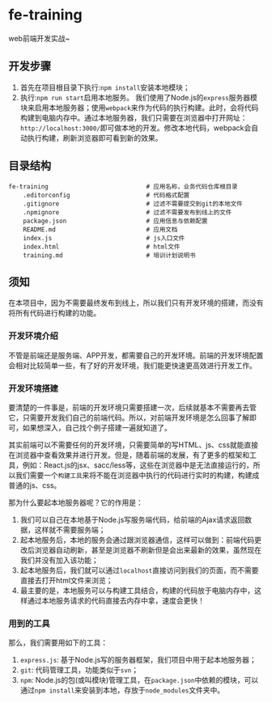 # fe-training
web前端开发实战~

## 开发步骤

1. 首先在项目根目录下执行:`npm install`安装本地模块；
2. 执行:`npm run start`启用本地服务。
    我们使用了Node.js的`express`服务器模块来启用本地服务器；使用`webpack`来作为代码的执行构建。此时，会将代码构建到电脑内存中。通过本地服务器，我们只需要在浏览器中打开网址：`http://localhost:3000/`即可做本地的开发。修改本地代码，webpack会自动执行构建，刷新浏览器即可看到新的效果。


## 目录结构

    fe-training                           # 应用名称，业务代码仓库根目录
        .editorconfig                     # 代码格式配置
        .gitignore                        # 过滤不需要提交到git的本地文件
        .npmignore                        # 过滤不需要发布到线上的文件
        package.json                      # 应用信息与依赖配置
        README.md                         # 应用文档
        index.js                          # js入口文件
        index.html                        # html文件
        training.md                       # 培训计划说明书

## 须知
在本项目中，因为不需要最终发布到线上，所以我们只有开发环境的搭建，而没有将所有代码进行构建的功能。

### 开发环境介绍
不管是前端还是服务端、APP开发，都需要自己的开发环境。前端的开发环境配置会相对比较简单一些，有了好的开发环境，我们能更快速更高效进行开发工作。

### 开发环境搭建
要清楚的一件事是，前端的开发环境只需要搭建一次，后续就基本不需要再去管它，只需要开发我们自己的前端代码。所以，对前端开发环境是怎么回事了解即可，如果想深入，自己找个例子搭建一遍就知道了。

其实前端可以不需要任何的开发环境，只需要简单的写HTML、js、css就能直接在浏览器中查看效果并进行开发。但是，随着前端的发展，有了更多的框架和工具，例如：React.js的jsx、sacc/less等，这些在浏览器中是无法直接运行的，所以我们需要一个`构建工具`来将不能在浏览器中执行的代码进行实时的构建，构建成普通的js、css。

那为什么要起本地服务器呢？它的作用是：

1. 我们可以自己在本地基于Node.js写服务端代码，给前端的Ajax请求返回数据，这样就不需要服务端；
2. 起本地服务后，本地的服务会通过跟浏览器通信，这样可以做到：前端代码更改后浏览器自动刷新，甚至是浏览器不刷新但是会出来最新的效果，虽然现在我们并没有加入该功能；
3. 起本地服务后，我们就可以通过`localhost`直接访问到我们的页面，而不需要直接去打开html文件来浏览；
4. 最主要的是，本地服务可以与构建工具结合，构建的代码放于电脑内存中，这样通过本地服务请求的代码直接去内存中拿，速度会更快！

### 用到的工具

那么，我们需要用如下的工具：
1. `express.js`: 基于Node.js写的服务器框架，我们项目中用于起本地服务器；
2. `git`: 代码管理工具，功能类似于`svn`；
3. `npm`: Node.js的包(或叫模块)管理工具，在`package.json`中依赖的模块，可以通过`npm install`来安装到本地，存放于`node_modules`文件夹中。
